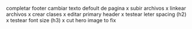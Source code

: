   completar footer
  cambiar texto defoult de pagina
x subir archivos
x linkear archivos
x crear clases
x editar primary header
x testear leter spacing (h2)
x testear font size (h3)
x cut hero image to fix